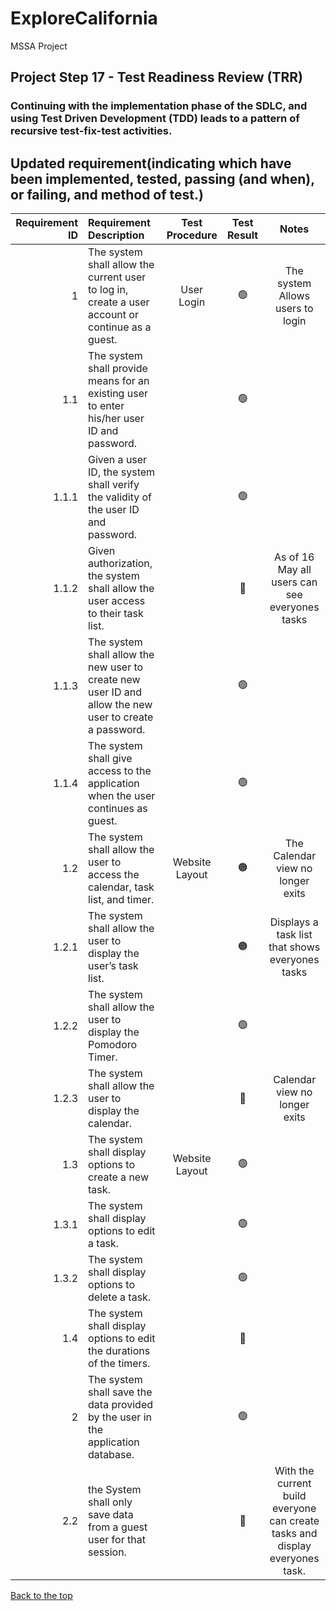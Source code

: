 # ExploreCalifornia
MSSA Project

## Project Step 17 - Test Readiness Review (TRR)
### Continuing with the implementation phase of the SDLC, and using Test Driven Development (TDD) leads to a pattern of recursive test-fix-test activities.

## Updated requirement(indicating which have been implemented, tested, passing (and when), or failing, and method of test.)

| Requirement ID | Requirement Description | Test Procedure | Test Result | Notes |
| -------------: | :---------------------- | :------------: | :---------: | :---: |
| 1 | The system shall allow the current user to log in, create a user account or continue as a guest.	| User Login | :green_circle: | The system Allows users to login |
| 1.1 | The system shall provide means for an existing user to enter his/her user ID and password.	|  | :green_circle: |  |
| 1.1.1 | Given a user ID, the system shall verify the validity of the user ID and password. |  | :green_circle: |  |
| 1.1.2 | Given authorization, the system shall allow the user access to their task list.	|  | :red_circle: | As of 16 May all users can see everyones tasks |
| 1.1.3 | The system shall allow the new user to create new user ID and allow the new user to create a password. |  | :green_circle: |  |
| 1.1.4 | The system shall give access to the application when the user continues as guest.	|  | :green_circle: |  |
| 1.2 | The system shall allow the user to access the calendar, task list, and timer.	| Website Layout | :orange_circle: | The Calendar view no longer exits |
| 1.2.1 | The system shall allow the user to display the user’s task list.	|  | :orange_circle: | Displays a task list that shows everyones tasks |
| 1.2.2 | The system shall allow the user to display the Pomodoro Timer. |  | :green_circle: |  |
| 1.2.3 | The system shall allow the user to display the calendar.	|  | :red_circle: | Calendar view no longer exits |
| 1.3 | The system shall display options to create a new task.	| Website Layout | :green_circle: |  |
| 1.3.1 | The system shall display options to edit a task.		|  | :green_circle: |  |
| 1.3.2 | The system shall display options to delete a task.	|  | :green_circle: |  |
| 1.4 | The system shall display options to edit the durations of the timers.	|  | :red_circle: |  |
| 2 | The system shall save the data provided by the user in the application database.	|  | :green_circle: |  |
| 2.2 | the System shall only save data from a guest user for that session.	|  | :red_circle: | With the current build everyone can create tasks and display everyones task. |

[Back to the top](https://github.com/yanxu2021/ExploreCalifornia/blob/main/README.md)
